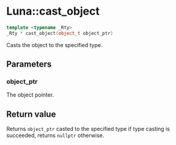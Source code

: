 # Luna::cast_object

```c++
template <typename _Rty>
_Rty * cast_object(object_t object_ptr)
```

Casts the object to the specified type. 



## Parameters
### object_ptr
The object pointer. 

## Return value
Returns `object_ptr` casted to the specified type if type casting is succeeded, returns `nullptr` otherwise. 

